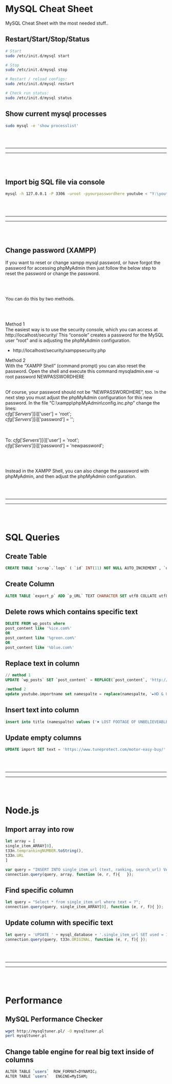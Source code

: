 # MySQL Cheat Sheet
MySQL Cheat Sheet with the most needed stuff..










## Restart/Start/Stop/Status
```bash
# Start
sudo /etc/init.d/mysql start

# Stop
sudo /etc/init.d/mysql stop

# Restart / reload configs:
sudo /etc/init.d/mysql restart

# Check run status:
sudo /etc/init.d/mysql status
```




## Show current mysql processes
```bash
sudo mysql -e 'show processlist'
```




<br />
<br />


 _____________________________________________________
 _____________________________________________________


<br />
<br />


## Import big SQL file via console
```bash
mysql -h 127.0.0.1 -P 3306 -uroot -pyourpasswordhere youtube < "Y:\youtube\disk1_mysql.sql"
```


<br />
<br />


 _____________________________________________________
 _____________________________________________________


<br />
<br />

## Change password (XAMPP)

If you want to reset or change xampp mysql password, or have forgot the password for accessing phpMyAdmin then just follow the below step to reset the password or change the password.

 
<br />
<br />

You can do this by two methods.

 
<br />
<br />

Method 1
<br />
The easiest way is to use the security console, which you can access at http://localhost/security/
This “console” creates a password for the MySQL user “root” and is adjusting the phpMyAdmin configuration.
<br />
- http://localhost/security/xamppsecurity.php

 


Method 2<br />
With the “XAMPP Shell” (command prompt) you can also reset the password. Open the shell and execute this command
mysqladmin.exe -u root password NEWPASSWORDHERE
<br /><br />


Of course, your password should not be “NEWPASSWORDHERE”, too. In the next step you must adjust the phpMyAdmin configuration for this new password. In the file “C:\xampp\phpMyAdmin\config.inc.php” change the lines:<br />
$cfg['Servers'][$i]['user']     = 'root';<br />
$cfg['Servers'][$i]['password'] = '';<br />

<br /><br />
To:
$cfg['Servers'][$i]['user']     = 'root';<br />
$cfg['Servers'][$i]['password'] = 'newpassword';<br />

 <br /><br />

Instead in the XAMPP Shell, you can also change the password with phpMyAdmin, and then adjust the phpMyAdmin configuration.






<br />
<br />


 _____________________________________________________
 _____________________________________________________


<br />
<br />

# SQL Queries


## Create Table
```sql
CREATE TABLE `scrap`.`logs` ( `id` INT(11) NOT NULL AUTO_INCREMENT , `used` INT(11) NOT NULL DEFAULT '0' , `namespalte` TEXT CHARACTER SET utf8 COLLATE utf8_general_ci NOT NULL , PRIMARY KEY (`id`)) ENGINE = InnoDB CHARSET=utf8 COLLATE utf8_general_ci;
```

## Create Column
```sql
ALTER TABLE `export_p` ADD `p_URL` TEXT CHARACTER SET utf8 COLLATE utf8_general_ci NOT NULL ;
```

## Delete rows which contains specific text
```sql
DELETE FROM wp_posts where
post_content like '%ice.com%'
OR
post_content like '%green.com%'
OR
post_content like '%blue.com%'
```


## Replace text in column
```sql
// method 1
UPDATE `wp_posts` SET `post_content` = REPLACE(`post_content`, 'http://', 'https://')

/method 2
update youtube.importname set namespalte = replace(namespalte, '►HD & UNCUT◄ ็็็็็', '►HD & UNCUT◄')
```


## Insert text into column
```sql
insert into title (namespalte) values ('✖ LOST FOOTAGE OF UNBELIEVEABLE UNDERWATER SCENES! ✖')
```


## Update empty columns
```sql
UPDATE import SET text = 'https://www.tuneprotect.com/motor-easy-buy/' WHERE text IS NULL OR text = ''
```




<br />
<br />


 _____________________________________________________
 _____________________________________________________


<br />
<br />



# Node.js



## Import array into row
```javascript
let array = [
single_item_ARRAY[0],
t33n.temprankingNUMBER.toString(),
t33n.URL
]

var query = "INSERT INTO single_item_url (text, ranking, search_url) VALUES (?,?,?)"
connection.query(query, array, function (e, r, f){   });
```



## Find specific column
```javascript
let query = "Select * from single_item_url where text = ?";
connection.query(query, single_item_ARRAY[0], function (e, r, f){ });
```


## Update column with specific text
```javascript
let query = 'UPDATE ' + mysql_database + '.single_item_url SET used = 1 WHERE single_item_url.text = ?';
connection.query(query, t33n.ORIGINAL, function (e, r, f){ });
```





<br />
<br />


 _____________________________________________________
 _____________________________________________________


<br />
<br />





# Performance

## MySQL Performance Checker
```bash
wget http://mysqltuner.pl/ -O mysqltuner.pl
perl mysqltuner.pl
```

## Change table engine for real big text inside of columns
```bash
ALTER TABLE `users`  ROW_FORMAT=DYNAMIC;
ALTER TABLE `users`   ENGINE=MyISAM;
```


